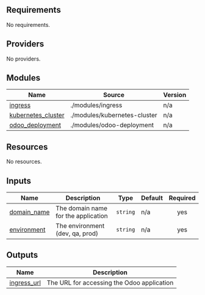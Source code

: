 ## Requirements

No requirements.

## Providers

No providers.

## Modules

| Name | Source | Version |
|------|--------|---------|
| <a name="module_ingress"></a> [ingress](#module\_ingress) | ./modules/ingress | n/a |
| <a name="module_kubernetes_cluster"></a> [kubernetes\_cluster](#module\_kubernetes\_cluster) | ./modules/kubernetes-cluster | n/a |
| <a name="module_odoo_deployment"></a> [odoo\_deployment](#module\_odoo\_deployment) | ./modules/odoo-deployment | n/a |

## Resources

No resources.

## Inputs

| Name | Description | Type | Default | Required |
|------|-------------|------|---------|:--------:|
| <a name="input_domain_name"></a> [domain\_name](#input\_domain\_name) | The domain name for the application | `string` | n/a | yes |
| <a name="input_environment"></a> [environment](#input\_environment) | The environment (dev, qa, prod) | `string` | n/a | yes |

## Outputs

| Name | Description |
|------|-------------|
| <a name="output_ingress_url"></a> [ingress\_url](#output\_ingress\_url) | The URL for accessing the Odoo application |
